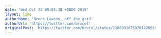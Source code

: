 ```yaml
---
date: 'Wed Oct 23 09:05:38 +0000 2019'
layout: like
authorName: 'Bruce Lawson, off the grid'
authorUrl: 'https://twitter.com/brucel'
originalPost: 'https://twitter.com/brucel/status/1186931675978182656'
---
```

